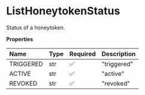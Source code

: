 # ListHoneytokenStatus

Status of a honeytoken.

**Properties**

| Name      | Type | Required | Description |
| :-------- | :--- | :------- | :---------- |
| TRIGGERED | str  | ✅       | "triggered" |
| ACTIVE    | str  | ✅       | "active"    |
| REVOKED   | str  | ✅       | "revoked"   |

<!-- This file was generated by liblab | https://liblab.com/ -->
